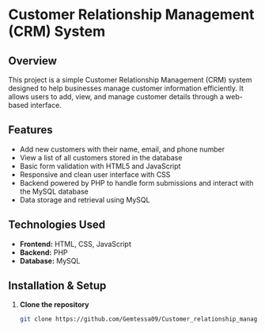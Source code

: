 # Customer Relationship Management (CRM) System

## Overview
This project is a simple Customer Relationship Management (CRM) system designed to help businesses manage customer information efficiently. It allows users to add, view, and manage customer details through a web-based interface.

## Features
- Add new customers with their name, email, and phone number  
- View a list of all customers stored in the database  
- Basic form validation with HTML5 and JavaScript  
- Responsive and clean user interface with CSS  
- Backend powered by PHP to handle form submissions and interact with the MySQL database  
- Data storage and retrieval using MySQL  

## Technologies Used
- **Frontend:** HTML, CSS, JavaScript  
- **Backend:** PHP  
- **Database:** MySQL  

## Installation & Setup

1. **Clone the repository**  
   ```bash
   git clone https://github.com/Gemtessa09/Customer_relationship_management-CRM.git


